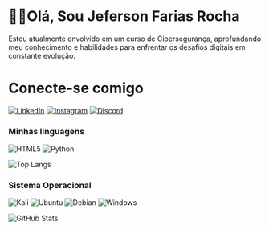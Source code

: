# 👋🏻Olá, Sou Jeferson Farias Rocha

Estou atualmente envolvido em um curso de Cibersegurança, aprofundando meu conhecimento e habilidades para enfrentar os desafios digitais em constante evolução.

# Conecte-se comigo
[![LinkedIn](https://img.shields.io/badge/LinkedIn-000080?style=for-the-badge&logo=linkedin&logoColor=white)](https://www.linkedin.com/in/jeferson-farias-6b89a5301?/) [![Instagram](https://img.shields.io/badge/-Instagram-000?style=for-the-badge&logo=instagram&logoColor=white)](https://www.instagram.com/@jefferson_farias7?igsh=MXFlMHEycTZscW13Ng==/) [![Discord](https://img.shields.io/badge/Discord-008080?style=for-the-badge&logo=discord&logoColor=white)](https://discord.com/channels/@jefferson_farias7/)

### Minhas linguagens 
![HTML5](https://img.shields.io/badge/HTML5-FF0000?style=for-the-badge&logo=html5&logoColor=white)
![Python](https://img.shields.io/badge/python-000?style=for-the-badge&logo=python&logoColor=ff) 

![Top Langs](https://github-readme-stats-git-masterrstaa-rickstaa.vercel.app/api/top-langs/?username=jfarias&layout=compact&bg_color=000&border_color=fff&title_color=fff&text_color=FFF)

### Sistema Operacional
![Kali](https://img.shields.io/badge/Kali-000?style=for-the-badge&logo=kalilinux&logoColor=white)
![Ubuntu](https://img.shields.io/badge/Ubuntu-000?style=for-the-badge&logo=ubuntu&logoColor=2CA5E0)
![Debian](https://img.shields.io/badge/Debian-ff0000?style=for-the-badge&logo=debian&logoColor=white)
![Windows](https://img.shields.io/badge/Windows-fff?style=for-the-badge&logo=windows&logoColor=2CA5E0)

![GitHub Stats](https://github-readme-stats.vercel.app/api?username=jfarias7&theme=transparent&bg_color=000&border_color=fff&show_icons=true&icon_color=fff&title_color=fff&text_color=fff)


